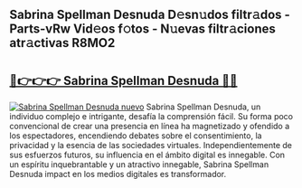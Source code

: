 ## Sabrina Spellman Desnuda D𝚎sn𝚞dos filtr𝚊dos - Parts-vRw Vid𝚎os f𝚘tos - N𝚞evas filtr𝚊ciones atr𝚊ctivas R8MO2

# <h2><a href="http://mb3pezw.tromn.icu/?c=Sabrina+Spellman+Desnuda">🔗👉👉👉 Sabrina Spellman Desnuda 🔗🔗</a></h2>

[![Sabrina Spellman Desnuda nuevo](https://i.imgur.com/pEAQMta.gif)](http://mb3pezw.tromn.icu/?c=Sabrina+Spellman+Desnuda)
Sabrina Spellman Desnuda, un individuo complejo e intrigante, desafía la comprensión fácil. Su forma poco convencional de crear una presencia en línea ha magnetizado y ofendido a los espectadores, encendiendo debates sobre el consentimiento, la privacidad y la esencia de las sociedades virtuales. Independientemente de sus esfuerzos futuros, su influencia en el ámbito digital es innegable. Con un espíritu inquebrantable y un atractivo innegable, Sabrina Spellman Desnuda impact en los medios digitales es transformador.
